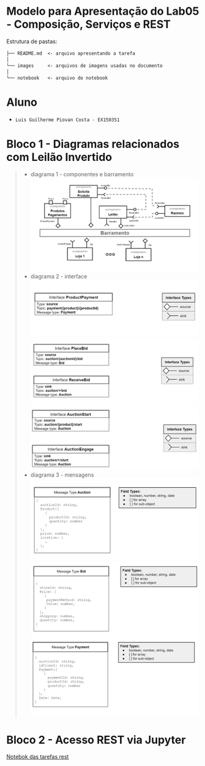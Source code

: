# Modelo para Apresentação do Lab05 - Composição, Serviços e REST

Estrutura de pastas:

~~~
├── README.md  <- arquivo apresentando a tarefa
│
└── images     <- arquivos de imagens usadas no documento
│
└── notebook   <- arquivo do notebook
~~~

# Aluno
* `Luis Guilherme Piovan Costa - EX150351`

# Bloco 1 - Diagramas relacionados com Leilão Invertido

> * diagrama 1 - componentes e barramento
![Componentes](images/component.png)
> * diagrama 2 - interface
![interface1](images/interface1.png)
![interface2](images/interface2.png)
![interface3](images/interface3.png)
> * diagrama 3 - mensagens
![message1](images/typeMessage1.png)
![message2](images/typeMessage2.png)
![message3](images/typeMessage3.png)

# Bloco 2 - Acesso REST via Jupyter

[Notebok das tarefas rest](notebook/lab5-tarefas.ipynb)
